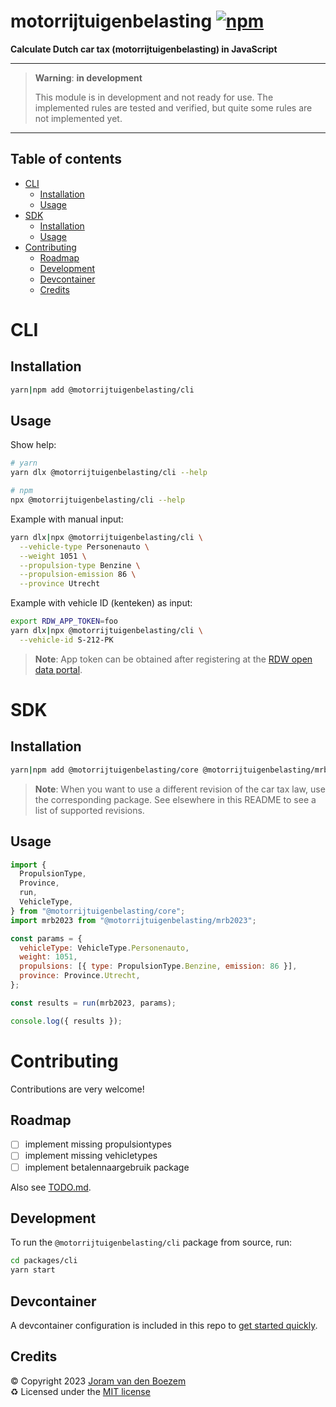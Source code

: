 # motorrijtuigenbelasting [![npm](https://img.shields.io/npm/v/@motorrijtuigenbelasting/cli)](https://www.npmjs.com/package/@motorrijtuigenbelasting/cli)

**Calculate Dutch car tax (motorrijtuigenbelasting) in JavaScript**

---

> **Warning**: **in development**
>
> This module is in development and not ready for use. The implemented rules are
> tested and verified, but quite some rules are not implemented yet.

---

## Table of contents

<!-- START doctoc generated TOC please keep comment here to allow auto update -->
<!-- DON'T EDIT THIS SECTION, INSTEAD RE-RUN doctoc TO UPDATE -->

- [CLI](#cli)
  - [Installation](#installation)
  - [Usage](#usage)
- [SDK](#sdk)
  - [Installation](#installation-1)
  - [Usage](#usage-1)
- [Contributing](#contributing)
  - [Roadmap](#roadmap)
  - [Development](#development)
  - [Devcontainer](#devcontainer)
  - [Credits](#credits)

<!-- END doctoc generated TOC please keep comment here to allow auto update -->

# CLI

## Installation

```bash
yarn|npm add @motorrijtuigenbelasting/cli
```

## Usage

Show help:

```bash
# yarn
yarn dlx @motorrijtuigenbelasting/cli --help

# npm
npx @motorrijtuigenbelasting/cli --help
```

Example with manual input:

```bash
yarn dlx|npx @motorrijtuigenbelasting/cli \
  --vehicle-type Personenauto \
  --weight 1051 \
  --propulsion-type Benzine \
  --propulsion-emission 86 \
  --province Utrecht
```

Example with vehicle ID (kenteken) as input:

```bash
export RDW_APP_TOKEN=foo
yarn dlx|npx @motorrijtuigenbelasting/cli \
  --vehicle-id S-212-PK
```

> **Note**: App token can be obtained after registering at the
> [RDW open data portal](https://opendata.rdw.nl/signup).

# SDK

## Installation

```bash
yarn|npm add @motorrijtuigenbelasting/core @motorrijtuigenbelasting/mrb2023
```

> **Note**: When you want to use a different revision of the car tax law, use
> the corresponding package. See elsewhere in this README to see a list of
> supported revisions.

## Usage

```js
import {
  PropulsionType,
  Province,
  run,
  VehicleType,
} from "@motorrijtuigenbelasting/core";
import mrb2023 from "@motorrijtuigenbelasting/mrb2023";

const params = {
  vehicleType: VehicleType.Personenauto,
  weight: 1051,
  propulsions: [{ type: PropulsionType.Benzine, emission: 86 }],
  province: Province.Utrecht,
};

const results = run(mrb2023, params);

console.log({ results });
```

# Contributing

Contributions are very welcome!

## Roadmap

- [ ] implement missing propulsiontypes
- [ ] implement missing vehicletypes
- [ ] implement betalennaargebruik package

Also see [TODO.md](TODO.md).

## Development

To run the `@motorrijtuigenbelasting/cli` package from source, run:

```bash
cd packages/cli
yarn start
```

## Devcontainer

A devcontainer configuration is included in this repo to
[get started quickly](https://code.visualstudio.com/docs/remote/containers#_quick-start-open-an-existing-folder-in-a-container).

## Credits

©️ Copyright 2023 [Joram van den Boezem](https://joram.dev)  
♻️ Licensed under the [MIT license](LICENSE)
